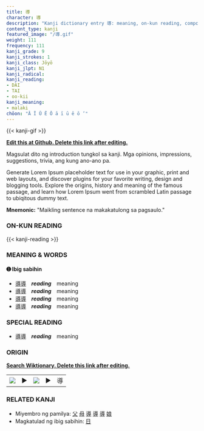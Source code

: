 ```yaml
---
title: 導
character: 導
description: "Kanji dictionary entry 導: meaning, on-kun reading, compounds, origin, related kanji"
content_type: kanji
featured_image: "/導.gif"
weight: 111
frequency: 111
kanji_grade: 9
kanji_strokes: 1
kanji_class: Jōyō
kanji_jlpt: N1
kanji_radical: 
kanji_reading: 
- DAI
- TAI
- oo-kii
kanji_meaning:
- malaki
chōon: "Ā Ī Ū Ē Ō ā ī ū ē ō ’"
---
```

[//]: # (Don't edit the line below. Kanji animated GIF code is automatically generated.)
{{< kanji-gif >}}

[//]: # (Edit below this line.)

**[Edit this at Github. Delete this link after editing.](https://github.com/tim0g/tim/tree/main/content/kanji/導/index.md)**

Magsulat dito ng introduction tungkol sa kanji. Mga opinions, impressions, suggestions, trivia, ang kung ano-ano pa.

Generate Lorem Ipsum placeholder text for use in your graphic, print and web layouts, and discover plugins for your favorite writing, design and blogging tools. Explore the origins, history and meaning of the famous passage, and learn how Lorem Ipsum went from scrambled Latin passage to ubiqitous dummy text.
 
**Mnemonic:** "Maikling sentence na makakatulong sa pagsaulo."

### ON-KUN READING

[//]: # (Don't edit the line below. ON-KUN READING code is automatically generated.)
{{< kanji-reading >}}

### MEANING & WORDS

#### ➊ **Ibig sabihin**
  - [導](../導)[導](../導)　***reading***　meaning
  - [導](../導)[導](../導)　***reading***　meaning
  - [導](../導)[導](../導)　***reading***　meaning
  - [導](../導)[導](../導)　***reading***　meaning

### SPECIAL READING
  - [導](../導)[導](../導)　***reading***　meaning

### ORIGIN

**[Search Wiktionary. Delete this link after editing.](https://wiktionary.org/wiki/導)**
<table class="kanji-table"><tr><td>
<img src="60px-導-bronze.svg.png">
</td><td>▶</td><td>
<img src="60px-導-oracle.svg.png">
</td><td>▶</td>
<td class="kanji-origin">導</td>
</tr></table>

### RELATED KANJI
- Miyembro ng pamilya: [父](../父) [母](../母) [導](../導) [導](../導) [導](../導) [娘](../娘)
- Magkatulad ng ibig sabihin: [日](../日)
